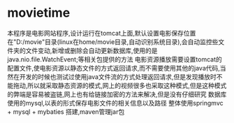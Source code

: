 # movietime
本程序是电影网站程序,设计运行在tomcat上面,默认设置电影保存位置在"D:/movie"目录(linux在home/movie目录,自动识别系统目录),会自动监控些文件夹的文件变动,新增或删除会自动更新数据库,使用的是java.nio.file.WatchEvent;等相关包提供的方法 电影资源播放需要设置tomcat的配置文件,使电影资源以静态文件的方式返回请求,而不需要使用其他的java代码,当然在开发的时候也测试过使用java文件流的方式处理返回请求,但是发现播放时不能拖动,所以就采取静态资源的模式,网上的视频很多也采取这种模式,但是这种模式的弊端是容易被盗链,网上也有给链接加密的方法来解决,但是没有仔细研究 数据库使用的mysql,以表的形式保存电影文件的相关信息以及路径 整体使用springmvc + mysql + mybaties 搭建,maven管理jar包
